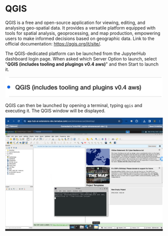 # QGIS
QGIS is a free and open-source application for viewing, editing, and analysing geo-spatial data. It provides a versatile platform equipped with tools for spatial analysis, geoprocessing, and map production, empowering users to make informed decisions based on geographic data. Link to the official documentation: https://qgis.org/it/site/. 

The QGIS-dedicated platform can be launched from the JupyterHub dashboard login page. When asked which Server Option to launch, select "**QGIS (includes tooling and plugings v0.4 aws)**" and then Start to launch it. 

![image](./imgs/login_choice_QGIS.png)

QGIS can then be launched by opening a terminal, typing `qgis` and executing it. The QGIS window will be displayed.

![image](./imgs/qgis.png)